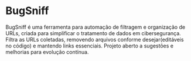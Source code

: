 # BugSniff
BugSniff é uma ferramenta para automação de filtragem e organização de URLs, criada para simplificar o tratamento de dados em cibersegurança. Filtra as URLs coletadas, removendo arquivos conforme desejar(editáveis no código) e mantendo links essenciais. Projeto aberto a sugestões e melhorias para evolução contínua.
